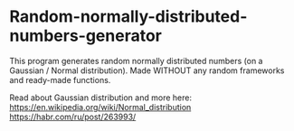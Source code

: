 # Random-normally-distributed-numbers-generator
This program generates random normally distributed numbers (on a Gaussian / Normal distribution). Made WITHOUT any random frameworks and ready-made functions.

Read about Gaussian distribution and more here: 
https://en.wikipedia.org/wiki/Normal_distribution
https://habr.com/ru/post/263993/

